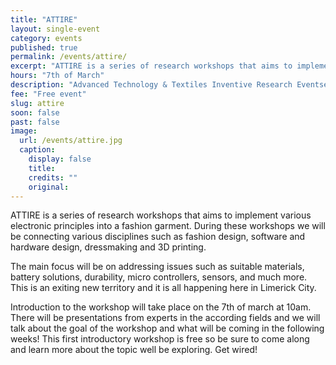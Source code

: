 ```yaml
---
title: "ATTIRE"
layout: single-event
category: events
published: true
permalink: /events/attire/
excerpt: "ATTIRE is a series of research workshops that aims to implement various electronic principles into a fashion garment"
hours: "7th of March"
description: "Advanced Technology & Textiles Inventive Research Eventse. 7th of March"
fee: "Free event"
slug: attire
soon: false
past: false
image:
  url: /events/attire.jpg
  caption:
    display: false
    title: 
    credits: ""
    original: 
---
```


ATTIRE is a series of research workshops that aims to implement various electronic principles into a fashion garment. During these workshops we will be connecting various disciplines such as fashion design, software and hardware design, dressmaking and 3D printing.

The main focus will be on addressing issues such as suitable materials, battery solutions, durability, micro controllers, sensors, and much more. This is an exiting new territory and it is all happening here in Limerick City.

Introduction to the workshop will take place on the 7th of march at 10am. There will be presentations from experts in the according fields and we will talk about the goal of the workshop and what will be coming in the following weeks! This first introductory workshop is free so be sure to come along and learn more about the topic well be exploring. 
Get wired! 
